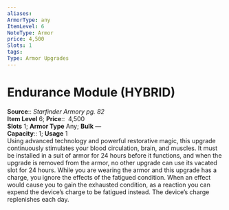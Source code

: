 ```yaml
---
aliases: 
ArmorType: any
ItemLevel: 6
NoteType: Armor
price: 4,500
Slots: 1
tags: 
Type: Armor Upgrades
---
```


# Endurance Module (HYBRID)

**Source**:: _Starfinder Armory pg. 82_  
**Item Level** 6;
**Price**::  4,500  
**Slots** 1; **Armor Type** Any; **Bulk** —  
**Capacity**:: 1; **Usage** 1  
Using advanced technology and powerful restorative magic, this upgrade continuously stimulates your blood circulation, brain, and muscles. It must be installed in a suit of armor for 24 hours before it functions, and when the upgrade is removed from the armor, no other upgrade can use its vacated slot for 24 hours. While you are wearing the armor and this upgrade has a charge, you ignore the effects of the fatigued condition. When an effect would cause you to gain the exhausted condition, as a reaction you can expend the device’s charge to be fatigued instead. The device’s charge replenishes each day.
